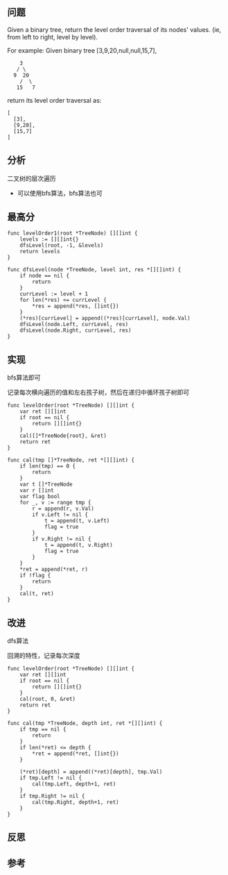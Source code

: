 ## 问题
Given a binary tree, return the level order traversal of its nodes' values. (ie, from left to right, level by level).

For example:
Given binary tree [3,9,20,null,null,15,7],
```
    3
   / \
  9  20
    /  \
   15   7
```

return its level order traversal as:
```
[
  [3],
  [9,20],
  [15,7]
]
```

## 分析
二叉树的层次遍历
- 可以使用bfs算法，bfs算法也可

## 最高分
```golang
func levelOrder1(root *TreeNode) [][]int {
    levels := [][]int{}
    dfsLevel(root, -1, &levels)
    return levels
}

func dfsLevel(node *TreeNode, level int, res *[][]int) {
    if node == nil {
        return
    }
    currLevel := level + 1
    for len(*res) <= currLevel {
        *res = append(*res, []int{})
    }
    (*res)[currLevel] = append((*res)[currLevel], node.Val)
    dfsLevel(node.Left, currLevel, res)
    dfsLevel(node.Right, currLevel, res)
}
```

## 实现
bfs算法即可

记录每次横向遍历的值和左右孩子树，然后在递归中循环孩子树即可
```golang
func levelOrder(root *TreeNode) [][]int {
    var ret [][]int
    if root == nil {
        return [][]int{}
    }
    cal([]*TreeNode{root}, &ret)
    return ret
}

func cal(tmp []*TreeNode, ret *[][]int) {
    if len(tmp) == 0 {
        return
    }
    var t []*TreeNode
    var r []int
    var flag bool
    for _, v := range tmp {
        r = append(r, v.Val)
        if v.Left != nil {
            t = append(t, v.Left)
            flag = true
        }
        if v.Right != nil {
            t = append(t, v.Right)
            flag = true
        }
    }
    *ret = append(*ret, r)
    if !flag {
        return
    }
    cal(t, ret)
}
```

## 改进
dfs算法

回溯的特性，记录每次深度
```golang
func levelOrder(root *TreeNode) [][]int {
    var ret [][]int
    if root == nil {
        return [][]int{}
    }
    cal(root, 0, &ret)
    return ret
}

func cal(tmp *TreeNode, depth int, ret *[][]int) {
    if tmp == nil {
        return
    }
    if len(*ret) <= depth {
        *ret = append(*ret, []int{})
    }

    (*ret)[depth] = append((*ret)[depth], tmp.Val)
    if tmp.Left != nil {
        cal(tmp.Left, depth+1, ret)
    }
    if tmp.Right != nil {
        cal(tmp.Right, depth+1, ret)
    }
}
```

## 反思

## 参考
